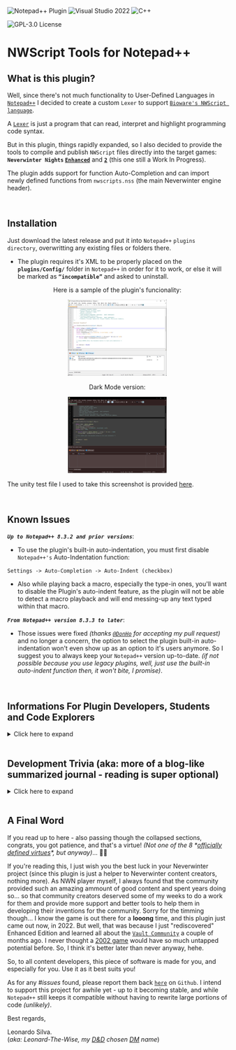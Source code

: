 ![Notepad++ Plugin](https://img.shields.io/badge/Notepad++-Plugin-green.svg?&logo=notepad%2B%2B) ![Visual Studio 2022](https://img.shields.io/badge/Visual%20Studio-2022-blue?logo=visual-studio) ![C++](https://img.shields.io/badge/c++-red.svg?&logo=c%2B%2B)

![GPL-3.0 License](https://img.shields.io/badge/License-GPL%20v3-green)

# NWScript Tools for Notepad++ 

## What is this plugin?

Well, since there's not much functionality to User-Defined Languages in [`Notepad++`](https://notepad-plus-plus.org/) I decided to create a custom `Lexer` to support [`Bioware's NWScript language`](https://en.wikipedia.org/wiki/NWScript).

A [`Lexer`](https://en.wikipedia.org/wiki/Lexical_analysis) is just a program that can read, interpret and highlight programming code syntax.

But in this plugin, things rapidly expanded, so I also decided to provide the tools to compile and publish `NWScript` files directly into the target games: **`Neverwinter Nights` [`Enhanced`](https://www.beamdog.com/games/neverwinter-nights-enhanced/)** and **[`2`](https://dnd.wizards.com/products/digital-games/pcmac/neverwinter-nights-2-complete)** (this one still a Work In Progress).

The plugin adds support for function Auto-Completion and can import newly defined functions from `nwscripts.nss` (the main Neverwinter engine header).

<br>

## Installation

Just download the latest release and put it into `Notepad++` `plugins directory`, overwritting any existing files or folders there.

-   The plugin requires it's XML to be properly placed on the **`plugins/Config/`** folder in `Notepad++` in order for it to work, or else it will be marked as **`“incompatible”`** and asked to uninstall.

<p align="center">Here is a sample of the plugin's funcionality:</p>
<p align="center"><img src="https://github.com/Leonard-The-Wise/NWScript-Npp/blob/master/Media/Sample-Colorization.jpg" width="45%" height="45%"></p>

<p align="center">Dark Mode version:</p>
<p align="center"><img src="https://github.com/Leonard-The-Wise/NWScript-Npp/blob/master/Media/Sample-Colorization-DarkMode.jpg" width="45%" height="45%"></p>

The unity test file I used to take this screenshot is provided [here](Media/UnityTest.nss).

<br>

## Known Issues

***`Up to Notepad++ 8.3.2 and prior versions`***:

-   To use the plugin's built-in auto-indentation, you must first disable `Notepad++'s` Auto-Indentation function:
```
Settings -> Auto-Completion -> Auto-Indent (checkbox)
```

-   Also while playing back a macro, especially the type-in ones, you'll want to disable the Plugin's auto-indent feature, as the plugin will not be able to detect a macro playback and will end messing-up any text typed within that macro.

***`From Notepad++ version 8.3.3 to later`***:

-   Those issues were fixed *(thanks [`@DonHo`](https://github.com/donho) for accepting my pull request)* and no longer a concern, the option to select the plugin built-in auto-indentation won't even show up as an option to it's users anymore. So I suggest you to always keep your `Notepad++` version up-to-date. *(if not possible because you use legacy plugins, well, just use the built-in auto-indent function then, it won't bite, I promise)*.

<br>

## Informations For Plugin Developers, Students and Code Explorers
<details>
<summary>Click here to expand</summary>
<br>

This plugin is based on [Notepad++ plugin template](https://github.com/npp-plugins/plugintemplate) and the official [`Scintilla`](https://www.scintilla.org/) `C++ Lexer`. I managed to rewrite much of the code, clear and organize
classes, so anyone desiring to write future lexers will find it much easier to integrate a new lexer inside the Plugin. Just put your `LexXXX.cpp` file on the project and add it to the [`Lexer Catalogue`](/Leonard-The-Wise/NWScript-Npp/blob/master/src/Lexers/LexerCatalogue.cpp) and export it as a `DLL`.

Also, for the `NWScript` compilation, I *"borrowed"* the [`NWScript Compiler`](https://github.com/nwneetools/nwnsc) code, since trying to write a compiler from scratch would be a monstrous task.

All files under this project are provided under the [`GPL v3.0 License`](license.txt).

For reutilization of the project, the `NWScript-Npp.vcxproj` is organized in the following way:

-   **`lib`**: All linked library submodules found here. I got two things there: my ***personal port*** for `NWScript Compiler` called [`NscLib`](https://github.com/Leonard-The-Wise/NscLib) (because it's only the library without the executable) and the [`LunaSVG`](https://github.com/sammycage/lunasvg) library - for managing vectorial images for high DPI support. The plugin project also depends on PCRE2, but it's installed/managed by [`vcpkg`](https://vcpkg.io/). Dependencies are listed on the [`vcpkg.json manifest`](/Leonard-The-Wise/NWScript-Npp/blob/master/NWScript-Npp/vcpkg.json) of the project. Hence, to build my code from source you need it. Follow these steps:

    -   Install vcpkg. Just follow [`this guide`](https://vcpkg.io/en/getting-started.html).
    -   Don't forget the `vcpkg integrate install` part.
    -   Done. The first time you build the project, all dependencies will be automatically installed. Click on `Rescan Solution` after building to update Intellisense. After that you can go to the vcpkg install dir and delete the temporary /downloads and /buildtrees.

-   **`Custom Lexers`**: Here you'll write your new custom Lexers (example: [`LexNWScript.cpp`](src/Lexers/LexNWScript.cpp)) and edit/place them inside [`LexerCatalogue.cpp`](src/Lexers/LexerCatalogue.cpp) `InstalledLexers[]` static object for the code to auto-initialize it upon plugin load. Something like this:

    ``` C++
	constexpr static LexerDefinition InstalledLexers[] = {
	{"YourLexerName", TEXT("Your Lexer Status Text"), ANY_NUMBER, 
	   LexerScript::LexerFactoryFunction, ExternalLexerAutoIndentMode::XXX},}
    };
    ```

    -   Where:

        -   `YourLexerName` is a 16 bytes-length string;
        -   `Your Lexer Status Text` is a 32 bytes-length string (that will be displayed in Notepad++ status bar on the bottom of the screen);
        -   `ANY_NUMBER` is just a number to uniquely-identify the Lexer inside your code (this is not used by `Notepad++` in any way, this is just an internal number and you can set to `0` if wanted ). In my case I `#defined` a `MACRO` for this;
        -   A pointer to a [`“Factory”`](https://en.wikipedia.org/wiki/Factory_method_pattern) function to get your lexer's instantiated object. In my case it just returns a new `LexerNWScript` class pointer - which implements the [`ILexer5`](https://www.scintilla.org/LexillaDoc.html) interface. Like this:
            
        ``` C++
        static ILexer5* LexerFactoryNWScript() {
            return new LexerNWScript(ConstructorVariables, ...);
        }
		```
        -   As a remark, this method is now deprecated, since `Notepad++` implemented the `Scintilla 5.2.2` engine version. Now an additional method is required: `CreateLexer(name)`. This is how `Notepad++` will from now on (version 8.3.4 and forward) will instantiate Lexers, so you must also modify this method to include any other custom lexer avaliable.
        -   The `ExternalLexerAutoIndentMode` `enum class`. This is a new feature I developed for `Notepad++` to help plugins dealing with auto-indentation. Prior to `Notepad++ version 8.3.3`, if you tried to perform a custom-made auto-indentation with your plugin, and `Notepad++` had it's Auto-Indentation preference set to `ON`, it would override your plugin behavior and you wouldn't be able to properly auto-indent user inputs. So from `8.3.3` version and forward, since this is not a standard `ILexer5` functionality, you'll be able to send `Notepad++` the message `NPPM_SETEXTERNALLEXERAUTOINDENTMODE` to make `Notepad++` work in 3 different ways about auto-indentation with your custom language: `Standard`, which will tell `Notepad++` to perform the default behavior (to just maintain any amount of tab spacing of previous line), `C_Like` to tell `Notepad++` your code support a C-Like syntax indentation-\> which will read any curly brackets `{` before a new line and advance the indent amount by one on the next line and then read the other paired curly bracket `}` and go back one step in indentation... or you can tell `Notepad++` that your plugin does `Custom` indentation, so `Notepad++` won't perform ANY kind of auto-indent for your plugin lexer, even if it's set to `ON` inside the user's preferences - because now your plugin will be the one responsible for handling it. You can query `Notepad++` about this user setting with the `NPPM_ISAUTOINDENTON` message. For more info, just study the code, especially the methods `SetAutoIndentSupport()` and `LoadNotepadLexer()` inside my [`PluginMain.cpp`](src/PluginMain.cpp) class, also along with `ProcessMessagesSci()`, especially the `SCN_CHARADDED` message processing, to see how my plugin handles auto-indentation with newer and older versions of `Notepad++`. That field is only present there (on `InstalledLexers[]` variable) to help you if you want your plugin to have more than one `lexer` installed, so you can checkup which `lexers` are installed and to keep track of which auto-indent `mode` they use. `Notepad++` will never need or read that value in any way. Again, check the `SetAutoIndentSupport()` and `LoadNotepadLexer()` methods to understand this ***"language auto-indentation"*** thing better. ***(I also strongly suggest studying `Notepad++'s` `maintainIndentation()` method inside [`NotepadPlus.cpp`](https://github.com/notepad-plus-plus/notepad-plus-plus/blob/master/PowerEditor/src/Notepad_plus.cpp) file so you can see how `Notepad++` performs it's own auto-indentation functionality).***

-   **`Notepad Controls`**: Contains some class templates to display dialog boxes. Versions of `Static`, `Modal` and `Dockable` dialogs boxes are avaliable.

-   **`Plugin Interface`**: Contains all code necessary to initialize the DLL and communicate with `Notepad++` main executable, including the Lexer part. You probably won't need to change *(much of)* this code, **EXCEPT** to make it point to YOUR plugin class(es) instead of mine's.

-   **`Resource Files`**: Contains the [XML](src/Lexers/Config/NWScript-Npp.xml) necessary for the Lexer to work with `Notepad++`. Without it, `Notepad++` will just mark your plugin as `incompatible`. It will be copied to the `%notepadInstall%/plugin/Config` folder automatically uppon a successful build.

    -   Also contains a [`.targets`](Publish.Dll.To.Notepad.targets) file that is imported inside the [`vcxproj`](NWScript-Npp/NWScript-Npp.vcxproj) [`MSBuild`](https://docs.microsoft.com/en-us/visualstudio/msbuild/msbuild?view=vs-2022) project file to automate deployment of the plugin `DLL` and its associated `XML` to `Notepad++'s` install directory to help you with your plugin debugging. Make sure `Notepad++` isn't running when you build your code. Also make sure to give yourself **write permissions** to the Notepad/plugin installation folder and subfolders, so the compiler can copy the output `DLL` and the annexed `XML` styler to that path. You'll be notified if it cannot and also the build will fail and the debugger will not run if it can't deploy at least the `DLL` there (the `XML` deploying is optional and only emits a warning).
    -   Also, I've setup a [`ProjectVersion.rc`](src/ProjectVersion.rc) file along with a header called [`ProjectVersion.h`](src/ProjectVersion.h) to perform auto-increments on the `VS_VERSION_INFO` associated resource. This works as following:
    -   ~~Every time you hit the <kbd>build</kbd> command in Visual Studio, a [pre-build
        event](https://docs.microsoft.com/en-us/visualstudio/ide/specifying-custom-build-events-in-visual-studio?view=vs-2022) occurs, which calls this [`PowerShell`](IncrementBuild.ps1) script on the project root that will edit `ProjectVersion.h` and increment the `VERSION_BUILD` macro inside that file.~~ ***The auto-increment is now disabled by default***.
        -   Then the pre-compiler will read that macro and since `VS_VERSION_INFO` is setup to use macros for replacing version information, it will compile with whichever version is printed on ProjectVersion.h at the time of compilation.
        -   Hence I advise you to ***`NEVER`*** touch or edit `ProjectVersion.rc` inside the [`Resource Editor`](https://docs.microsoft.com/en-us/cpp/windows/resource-editors?view=msvc-170), or it will overwrite and destroy the macros inside and cause you to lose the `build auto-increment` funcionality. Edit it manually (inside any ***raw text editor***) and ***`only`*** to change other info, like `DLL Name`, `Company Name`, `Copyright Info`, etc and leave all the macros there about versioning untouched.
        -   To increment major, minor or patch numbers, edit the `ProjectVersion.h` file instead. ~~Only `build` numbers are setup to auto-increment on my script~~ *(as stated above, the auto-increment is now disabled by default)*, so if you want your `major`, `minor` or `patch` versions to change, you'll have do it manually, editting their respective `VERSION_MAJOR`, `VERSION_MINOR` and `VERSION_PATCH` macros *(leave `VERSION_STRING` and `VERSION_STRING_BUILD` alone as they are)*. I designed this intentionally, since every person or team have its own standards for managing project versions.

-   **`Utils`**: Contains utilitary headers and code to help dealing with settings, `.ini` files, `regular expressions`, etc.

-   **`DarkMode`**: This is a ripped-off and enhanced/modified version of `Notepad++` experimental `Dark Mode` support. It can be reused in other plugins with few to none modifications, so you may use the same interface `Notepad++` uses to implement it's `Dark Mode` interface now. It is based on `Uxtheme.lib` library and `Vsstyles.h`. Also contains a class called [`DPIManager`](/src/DarkMode/DPIManager.h) to deal with all kind of things related to high `DPI` support. Please, notice that `Dark Mode` for `Win32 API` is experimental, and a lot of things on it are undocumented features Microsoft implemented prior to pushing forward `Windows WPF` and `UWP`, so many things are unsupported and/or unimplemented there, making us to rely more on [`Subclassing`](https://docs.microsoft.com/en-us/windows/win32/controls/subclassing-overview) controls and `Custom/Owner-Drawing`(https://docs.microsoft.com/en-us/windows/win32/controls/about-custom-draw) our own versions. Expect to find most control classes avaliable there, and a few ones (like the `DataGrid`) that currently don't have this support.

-   **`Root Directory`**: This is where the Plugin code really begins. I designed a base [`Singleton`](https://en.wikipedia.org/wiki/Singleton_pattern) class called [`PluginMain`](src/PluginMain.h) to setup the Menu Commands, to deal with message processing, and all of the main plugin funcions, because, yeah... it will be created only once during a session or DLL loading. You'll need to change this as suitable. Perhaps in the future I'll clean up the code from my specific usage and leave a framework for others to developed upon. No promises made, though **(and hey, it's easy to delete a `PluginMain.cpp` and add your own class... just don't forget to update `PluginInterface.cpp` to point to your own classes instead of mine for handling plugin initialization, message parsing, etc)**.

    -   Also, since many plugins use `.ini` files to store their settings, I already provided a [`Settings.cpp`](src/Settings.cpp) class that will do that *(almost)* automatically for you. Just replace my variables with yours, update the `Save()` and `Load()` functions to save/load your variables instead and you're done. The Settings class uses a modified version of [`MiniINI`](https://github.com/pulzed/mINI/blob/master/src/mini/ini.h) API to handle ini files reading, writting, etc., so it's really simple to use instead of writting your own version. It supports `ANSI` and `UNICODE` files and filenames.
    -   And the `Common.h` file is just a bunch of aggregated functions I wrote myself or captured over the web, to help me dealing with unicode strings, conversions, Windows Icon and Bitmap handling, etc... (the method I developed for the `Notepad++` auto-restart functionality with a temporary [`batch`](https://www.windowscentral.com/how-create-and-run-batch-file-windows-10) file involved into a [`ShellExecute`](https://docs.microsoft.com/en-us/windows/win32/shell/launch) API call was kind of... crusty... 🤣 but since I did not know of any other method out there and was a bit lazy to research more on this when I was writting features, well... I'll just leave that there... for now. 😇).

-   **Last** but not least: `Plugin Dialogs` are just the instanced versions of `Notepad Controls` classes, to manage MY specific dialog boxes, etc. You really don't need these, except if you want to use them as examples.

> ***All other files on this project are just internal work for my plugin specific funcionalities, and hence I will not be providing too much information on them here. I consider the code at least reasonably documented and commented already anyway, so feel free to explore it by yourself.***

### Some Project Setup Remarks

-   [`NWScript-Npp.vcxproj`](NWScript-Npp/NWScript-Npp.vcxproj) file sets the `<PlatformToolset>` to [`v143`](https://docs.microsoft.com/en-us/cpp/overview/visual-cpp-tools-and-features-in-visual-studio-editions?view=msvc-170) for using with [`Visual Studio 2022`](https://visualstudio.microsoft.com/vs/).

-   Also, we are targeting [`ISO C++ 20`](https://en.wikipedia.org/wiki/C%2B%2B20) standard here, and since Visual Studio 2022 still don't support `std::format` on its `ICO C++20` implementation, we set the project to use `Preview features from the latest C++ working draft`.

-   Interface functions required for NPP to use the lexer are all declared with:

    ``` C++
    extern "C" __declspec(dllexport)
    ```

    -   I created a `MACRO` called `DLLAPI` to help with that, so if parts of your code are to be used in other `DLLs`, it will change to:
        

    ``` C++
    extern "C" __declspec(dllimport)
    ```

    -   And if linking statically to a code, it will `#define` `DLLAPI` to nothing.

-   [`src/Lexers/Scintilla`](src/Lexers/Scintilla), [`src/Lexers/Lexilla`](src/Lexers/Lexilla) and [`src/Lexers/Lexlib`](src/Lexers/Lexlib) are unmodified files copied from the Scintilla and Lexilla projects appended to Notepad++. You can update them with newer versions when needed.

-   [`src/Lexers/Config/NWScript-Npp.xml`](src/Lexers/Config/NWScript-Npp.xml) defines the language keywords & styles. Required for the plugin and will be published on project build. When changing the `DLL` name, you MUST also change this to the exact name your `DLL` target gets, or else `Notepad++` will not recognize it. You'll also need to modify the `` and `` tags there and replace `name="NWScript"` to your `InstalledLexers[]` language name, or else it still won't link properly to `Notepad++` and no custom colors for your plugin. Also the `` attribute obviously points to which file extension your language is to be automatically associated with when opening under `Notepad++` and the `` attribute is what is displayed as the language name for the user when he goes to the `Settings -> Style Configurator` to customize the language colors.

-   The Debugger is already set to <kbd>autorun</kbd> `Notepad++.exe` for all supported plataforms (`x86` or `x64`).
</details>
<br>	
	
## Development Trivia (aka: more of a blog-like summarized journal - reading is super optional)
<details>
<summary>Click here to expand</summary>
	

### The story from where it began

To tell the truth, I began this project as a self-imposed test. After spending quite some time enjoying community content from [`Neverwinter Vault`](http://neverwintervault.org/), I decided I should also give something back to the community. Add this to a self-motivation to write a nice piece of software in `C++`, something I've never done before. I am a somewhat old of a IT guy. Started programming at 13 in the earlies 1990's and already deeply knew many languages, being the `C language` among them (because I decided to follow the path more of an infrastructure architect rather than a pure programmer I quit programming on 2000's hence never followed the trends properly). Then I braced myself and seeing that all the major Notepad++ plugins used pure C++ and Win32, I decided to roll with that. Then I opened my Visual Studio IDE and started coding... and learning again stuff long forgotten. For me, this so far, is being an interesting experience, but with a lot of pitfalls and caveats. For instance, the LINKER can be tricky to manage. If your dependencies are not very well set, you can end up with missing symbols in your code that are ratherly hard to track, especially for any novice developer. Even if you are already very experient with other environments and languages, things are not so intuitive. Then you'll have to worry if you are linking against the static library, the dynamic library or the static library referencing the dynamic CRT library... The Visual Studio IDE also has it's own issues, like making easy to forget when you are editting your project properties to set configurations to Debug, Release, 32-Bit, 64-Bit... The C++ libraries around I found to be also very dependent on external examples. Lots of auto-generated documentations and many packages there don't come with many usage examples avaliable.

Joined to this, hundreds and hundreds of language peculiarities - memory leaks, access violations, strange and confusing declarations - like pointerofpointer\*\* variable, void (function\*)(arguments), variable&&, variable\*&, etc., and several other features that can quickly render your code mostly *unreadable* if you don't take a very special care with your code styling.

**Aside** from that, I still think it's one of the BEST languages around. Fast, portable, NATIVE (withuot depencencies on virtual machines), and the one that unleashes the FULL potential and control of your hardware and deliver that in your sole hands (this last one can be a very good or a very bad thing).

Between all the helping hands around, I give a special thanks to [The Cherno C++ series](https://www.youtube.com/watch?v=18c3MTX0PK0&list=PLlrATfBNZ98dudnM48yfGUldqGD0S4FFb&ab_channel=TheCherno) which helped an old developer a lot, that although had many years of IT experience (I'm actually a professional database architect), would never have touched a `C++` code since about the early 2000s *(yeah, I tried to use `C#` syntax here and as you can presume, sooner than later I was screwing things up really fast - like, using the **`new`** keyword to "instantiate" classes - yeah, you may lol to that 😅 - and doing other things an experienced `C++` programmer would never think of doing with their code)*.

Because of this series, I decided to scratch all I assumed I knew about `C` language and started all over with his series. That changed things really fast - and the catchup wasn't even that big of an effort.

Also, a BIG thanks to the [https://regex101.com/](https://regex101.com/) creators. While dealing with `regular expressions` - something I needed to use to [parse NWScript files](src/NWScriptParser.cpp) for `Notepad++` auto-complete integration, I was severally struggling with [`backtracking`](https://www.regular-expressions.info/catastrophic.html) up until I learned about possessive operators ( `*+`, `++`, `?+` ), atomic groups ( `?>` ) and many other juicy concepts. That was a life-changing experience... So I REALLY advise you before trying to write `regexes`, to do a pause and study the subject deeper first, instead of just copy-pasting code from google searches like I was doing my entire life up to that day... (yeah, never bothered in really learning regex for a long, long time 😔). That website alone solved almost 90% of my problems, and offered a really good debugger, from where I could figure out what EXACTLY was going on when a regular expression was being processed.

Talking about regex, that learning step lead me up to...

### The PCRE2 Engine Saga...

During the `regex` development phase, I first started with [`std::regex`](https://en.cppreference.com/w/cpp/regex) library to parse my strings, since it is in fact THE international `STANDARD` library for doing this; so it **must** be a good, reliable and fast code to build your project upon... right? Until I found out that this engine had severe restrictions and wasn't even compiling expressions with [`named capture groups`](https://www.regular-expressions.info/named.html)... maybe not a big deal for simple `regular expressions` out there but for me, a nuisance to keep changing `matching indexes` everytime an expression was updated to fix a bug or another. Also, I found the execution really slow - it took aprox. **80 seconds** to fully parse a [nwscript.nss definitions file](https://jadeempire-modding.fandom.com/wiki/Nwscript.nss) in `debug mode`. In `release mode` that dropped to **8 seconds**, so even getting rid of every compiler debbuging overhead wasn't helping that much. All of this running in a pretty recent and fast machine setup (won't be spec'ing my setup here, for the sake story simplification).

I was bugged with that, because in an end-user perspective, especially if one used an older CPU, that seemed like my plugin was crashing or not responding, and they could even end up <kbd>Ctrl</kbd>+<kbd>Alt</kbd>+<kbd>Del</kbd> to `task manager kill` the poor `Notepad++` app for that *(and prolly also swearing at me for hanging their machine up)*... so, instead of thinking in just accepting what I had and going ahead adding [`threads`] (https://www.cplusplus.com/reference/thread/thread/) and a possible `% file analysis complete` dialog screen to the file parsing execution, I first decided to test other "alternative" engines... after doing a [web scan](https://www.google.com/search?q=regex+engines+benchmark) on some researches about regular expressions benchmarking, I decided to go with [`boost::regex`](https://www.boost.org/doc/libs/1_78_0/libs/regex/doc/html/index.html), since that's the one being used by `Notepad++` up to now and the one that appeared to have the most compatibility with the code I was alreaady using - just a matter of variable re-declaration and no needed to rewrite any of my already tested routines (the correct name for that inside a class is a `method`, I know... but anyway...).

**Sounded good at first...**

Amazing! Parsing times dropped from **80** to **8** seconds, just by merely <kbd>Ctrl</kbd>+<kbd>H</kbd> replacing my variable declarations from `std::regex` to `boost::regex`. Nothing else changed. And a whooping 10x increase for that! And now it even supports my long sought `named capture groups`, so I didn't need to change indexes anymore! Wow!

But that all changed when I decided to write more robust versions of my `regular expressions`, since they were still unstable, and any malformed file could easily cause many severe [`catastrophic backtrackings`](https://javascript.info/regexp-catastrophic-backtracking), [`stack overflows`](https://en.wikipedia.org/wiki/Stack_overflow) and many other `crashes` inside my code. Not really a fan of too much [`#try-#catch`](https://www.w3schools.com/cpp/cpp_exceptions.asp) blocks of code into my projects here, and also, the user could think this was taking to long... back to the dreaded <kbd>Ctrl</kbd>+<kbd>Alt</kbd>+<kbd>Del</kbd> #issue here *(with the probable **user-swearing** parts and all that stuff)*. Hence, I decided to go back to halt all my other feature developments, go to [regex101](https://regex101.com/), and stay there for an indeterminate amount of time, until my regular expressions were working like a charm to any file I dumped in my application - *well, not `ANY` kind of files like heavly mangled ones and anything severely unrelated to the nwscript language, but anyway... you got the spirit*.

After successfully finishing the expressions, I went back to `Visual Studio` ... just to find out that `boost::regex` did not support [`subroutines`](https://www.regular-expressions.info/subroutine.html), something now crucial for interpreting `object-nestings` and other stuff my new "robust" code was requiring... a quote from [www.regular-expressions.info](https://www.regular-expressions.info/subroutine.html) broke my heart:

> Boost does not support the Ruby syntax for subroutine calls. In Boost `\g<1>` is a backreference---not a subroutine call---to capturing group 1. So `([ab])\g<1>` can match aa and bb but not ab or ba. In Ruby the same regex would match all four strings. No other flavor discussed in this tutorial uses this syntax for backreferences.

**Then, in frustration, I realized I had to change the engine... again.**

So I decided to go back and integrate [`PCRE2`](https://github.com/PhilipHazel/pcre2) into my code, since that was the marked engine I was using while developing at [`Regex101`](https://regex101.com/) anyway. I knew `PCRE2` was not very **`C++`** - friendly, since it's a pure **`C`** implementation of code. So I decided to look for a [`C++ Wrapper`](https://en.wikipedia.org/wiki/Wrapper_library) to help me there, so I would't end up having an indigestable and inelegant code-salad in my project. Fortunately I [`found one`](https://github.com/jpcre2/jpcre2) so I did not have to write it myself. *A relief!* Now I just needed to link with `PCRE2` libraries aaand... ***Whoops!*** those aren't avaliable as a package, just as source code... and this code wasn't even written specifically to build under `Visual Studio` or even [`Windows`](https://www.microsoft.com/windows): the author had it designed in the most generic form possible, so to allow ports to [`POSIX`](https://en.wikipedia.org/wiki/POSIX), [`zOS`](https://en.wikipedia.org/wiki/Z/OS) or any other kind of operating system and anything else capable of chewing on a raw `C-language` `standard` file and spewing out machine code after...

And there I go again, spending a whole day more, studying the [`library documentation`](https://www.pcre.org/current/doc/html/pcre2build.html) trying to figure out how to configure the package to compile under [`VS2022`](https://visualstudio.microsoft.com/vs/community/), which features the author implemented and why... having to write my own [`visual studio configuration file`](https://github.com/Leonard-The-Wise/pcre2/blob/master/vstudio/config/visualstudioconfig.h), dealing in what `Windows` features and functions I had or had not avaliable, the confusing different library flags, like `PCRE2_CODE_UNIT_WIDTH` for different library compilations - must I use just ONE code with for my entire project or can I have them all? Why the author says it also supports a `0` there and says it's "generic", even thought its not compiling? How all of those `functions-types-and-other-stuff` declarations macros are all about, and so forth. And then, even spending a whole night alone just to figure out how to link the library [`statically`](https://en.wikipedia.org/wiki/Static_library) with my project until I found out I had to `#define` `PCRE2_STATIC` also within my project scope, because if I just `#defined` that inside the `LIBRARY` project, and then `#include <pcre2.h>` on my side to use the library, some of the complex `macros` there would lead to many functions being redeclared as `extern __declspec(dllimport)` on MY side, leading my [`linker`](https://www.learncpp.com/cpp-tutorial/introduction-to-the-compiler-linker-and-libraries/) into several [`missing symbols`](http://www.cplusplus.com/forum/general/57873/)! Yeah, that kind of nasty stuff to deal with!. *(And then you can imagine my face when I discovered that ALL of that stuff wasn't even really necessary, because `vcpkg` - something I came to discover only later in my endeavours - already had a `port` of `PCRE2` included, with ALL the configurations requirements already performed by Microsoft's team... 🤦 Anyway... 😊)*.

And then I had to rewrite all my file parsing `routines` (yeah, I know, *`methods`*), since my new `C++ Wrapper` worked differently from the standard ones defined both in `std::regex` and `boost::regex`. *(okay, that last part was a breeze and took the least insignificant amount of time on this whole process)*.

But ALL of that (re)work *DID* pay off when I put my new robust regexes to run inside `PCRE2` engine. It dropped from `boost's` **8** seconds (on debug mode) to an amazing **500ms** parsing time! Yeah, another **16x** gain... but now I know that this is a bit of an unfair comparison with `boost` engine, because now I didn't have the chance to re-test my new regular expressions against `boost` with the new remade syntax and code blocks - like atomic groups, possessive operators and subroutines to avoid as much backtracking as possible - just because `boost` didn't compile my regexes anymore... so I wonder what performance gap this would really be. Anyway...

What I did know then is that now I was able to finally close this `#issue` and go back to coding more features to my plugin peacefully again.

*(and here ends the PCRE2 regex engine saga, if you care to read it, I hope you find at least some useful information there)*.
</details>
<br>
	
## A Final Word

If you read up to here - also passing though the collapsed sections, congrats, you got patience, and that's a virtue! *(Not one of the 8 \*[officially defined virtues](https://wiki.ultimacodex.com/wiki/Eight_Virtues)\*, but anyway)*... 🤴🧘

If you're reading this, I just wish you the best luck in your Neverwinter project (since this plugin is just a helper to Neverwinter content creators, nothing more). As NWN player myself, I always found that the community provided such an amazing ammount of good content and spent years doing so... so that community creators deserved some of my weeks to do a work for them and provide more support and better tools to help them in developing their inventions for the community. Sorry for the timming though... I know the game is out there for a **looong** time, and this plugin just came out now, in 2022. But well, that was because I just "rediscovered" Enhanced Edition and learned all about the [`Vault Community`](https://neverwintervault.org/) a couple of months ago. I never thought a [2002 game](https://en.wikipedia.org/wiki/Neverwinter_Nights) would have so much untapped potential before. So, I think it's better later than never anyway, hehe.

So, to all content developers, this piece of software is made for you, and especially for you. Use it as it best suits you!

As for any *#issues* found, please report them back [`here`](https://github.com/Leonard-The-Wise/NWScript-Npp/issues) on `Github`. I intend to support this project for awhile yet - up to it becoming stable, and while `Notepad++` still keeps it compatible without having to rewrite large portions of code *(unlikely)*.

Best regards,

Leonardo Silva.\
(*aka: Leonard-The-Wise, my [D&D](https://dnd.wizards.com/) chosen [DM](https://en.wikipedia.org/wiki/Dungeon_Master) name*)
